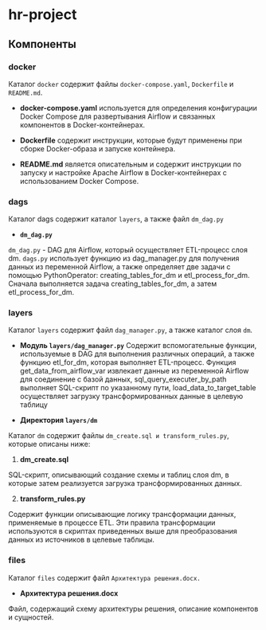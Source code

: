 # hr-project
## Компоненты
### docker
Каталог `docker` содержит файлы `docker-compose.yaml`, `Dockerfile` и `README.md`.
- **docker-compose.yaml** используется для определения конфигурации Docker Compose для развертывания Airflow и связанных компонентов в Docker-контейнерах.

- **Dockerfile** содержит инструкции, которые будут применены при сборке Docker-образа и запуске контейнера.

- **README.md** является описательным и содержит инструкции по запуску и настройке Apache Airflow в Docker-контейнерах с использованием Docker Compose.

### dags
Каталог dags содержит каталог `layers`, а также файл `dm_dag.py`

- **`dm_dag.py`**

`dm_dag.py` - DAG для Airflow, который осуществляет ETL-процесс слоя dm. `dags.py` использует функцию из dag_manager.py для получения данных из переменной Airflow, а также определяет две задачи с помощью PythonOperator: creating_tables_for_dm и etl_process_for_dm. Сначала выполняется задача creating_tables_for_dm, а затем etl_process_for_dm. 

### layers

Каталог `layers` содержит файл `dag_manager.py`, а также каталог слоя `dm`.

- **Модуль `layers/dag_manager.py`**
Содержит вспомогательные функции, используемые в DAG для выполнения различных операций, а также функцию etl_for_dm, которая выполняет ETL-процесс. Функция get_data_from_airflow_var извлекает данные из переменной Airflow для соединение с базой данных, sql_query_executer_by_path выполняет SQL-скрипт по указанному пути, load_data_to_target_table осуществляет загрузку трансформированных данные в целевую таблицу

- **Директория `layers/dm`**

Каталог `dm` содержит файлы `dm_create.sql и transform_rules.py`, которые описаны ниже:

1. **dm_create.sql**

SQL-скрипт, описывающий создание схемы и таблиц слоя dm, в которые затем реализуется загрузка трансформированных данных.

2. **transform_rules.py**

Содержит функции описывающие логику трансформации данных, применяемые в процессе ETL. Эти правила трансформации используются в скриптах приведенных выше для преобразования данных из источников в целевые таблицы.

### files
Каталог `files` содержит файл `Архитектура решения.docx.`
- **Архитектура решения.docx**

Файл, содержащий схему архитектуры решения, описание компонентов и сущностей.
